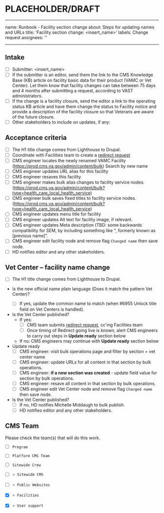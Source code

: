 # PLACEHOLDER/DRAFT
---
name: Runbook - Facility section change
about: Steps for updating names and URLs
title: 'Facility section change: <insert_name>'
labels: Change request
assignees: ''

---

## Intake
- [ ] Submitter: <insert_name>
- [ ] If the submitter is an editor, send them the link to the CMS Knowledge Base (KB) article on facility basic data for their product (VAMC or Vet Center). Let them know that facility changes can take between 75 days and 4 months after submitting a request, according to VAST administrators.
- [ ] If the change is a facility closure, send the editor a link to the operating status KB article and have them change the status to Facility notice and provide a description of the facility closure so that Veterans are aware of the future closure.
- [ ] Other stakeholders to include on updates, if any: <insert name>

## Acceptance criteria

- [ ] The H1 title change comes from Lighthouse to Drupal.
- [ ] Coordinate with Facilities team to create a [redirect request](https://github.com/department-of-veterans-affairs/va.gov-cms/issues/new?assignees=&labels=Redirect+request&template=redirect-request-facility-url.md&title=Redirect+Request+for%3A+%3Cinsert+facility+name%3E)
- [ ] CMS engineer locates the newly renamed VAMC Facility (https://prod.cms.va.gov/admin/content/bulk) Search by new name
- [ ] CMS engineer updates URL alias for this facility
- [ ] CMS engineer resaves this facility
- [ ] CMS engineer makes bulk alias changes to facility service nodes. (https://prod.cms.va.gov/admin/content/bulk?type=health_care_local_health_service)
- [ ] CMS engineer bulk saves fixed titles to facility service nodes. (https://prod.cms.va.gov/admin/content/bulk?type=health_care_local_health_service)
- [ ] CMS engineer updates menu title for facility
- [ ] CMS engineer updates Alt text for facility image, if relevant.
- [ ] CMS engineer updates Meta description (TBD: some backwards compatibility for SEM, by including something like ", formerly known as [previous name]".
- [ ] CMS engineer edit facility node and remove flag `Changed name` then save node.
- [ ] HD notifies editor and any other stakeholders.
</details>

## Vet Center – facility name change

- [ ] The H1 title change comes from Lighthouse to Drupal.
- Is the new official name plain language (Does it match the pattern <city> Vet Center)?
  - [ ] If yes, update the common name to match (when #6955 Unlock title field on Vet Centers is handled).
- Is the Vet Center published?
  - If yes:
    - [ ] CMS team submits [redirect request](https://github.com/department-of-veterans-affairs/va.gov-cms/issues/new?assignees=&labels=Redirect+request&template=redirect-request-facility-url.md&title=Redirect+Request+for%3A+%3Cinsert+facility+name%3E), cc'ing Facilities team
    - [ ] Once timing of Redirect going live is known, alert CMS engineers to carry out steps in **Update ready** section below
  - If no: CMS engineers may continue with **Update ready** section below
- Update ready
    - [ ] CMS engineer: visit bulk operations page and filter by section = vet center name
    - [ ] CMS engineer: update URLs for all content in that section by bulk operations.
    - [ ] CMS engineer: **if a new section was created** - update field value for section by bulk operations.
    - [ ] CMS engineer: resave all content in that section by bulk operations.
    - [ ] CMS engineer edit Vet Center node and remove flag `Changed name` then save node.
- Is the Vet Center published?
  - [ ] If no, HD notifies Michelle Middaugh to bulk publish.
  - [ ] HD notifies editor and any other stakeholders.
  </details>

## CMS Team
Please check the team(s) that will do this work.

- [ ] `Program`
- [ ] `Platform CMS Team`
- [ ] `Sitewide Crew`
- [ ] `⭐️ Sitewide CMS`
- [ ] `⭐️ Public Websites`
- [x] `⭐️ Facilities`
- [x] `⭐️ User support`

